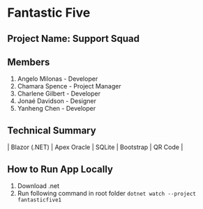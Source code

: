 # Fantastic Five

## Project Name: Support Squad

## Members

1. Angelo Milonas - Developer
2. Chamara Spence - Project Manager
3. Charlene Gilbert - Developer
4. Jonaé Davidson - Designer
5. Yanheng Chen - Developer

## Technical Summary

| Blazor (.NET) | Apex Oracle | SQLite | Bootstrap | QR Code |

## How to Run App Locally

1. Download .net
1. Run following command in root folder `dotnet watch --project fantasticfive1`
